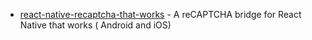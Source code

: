 - [react-native-recaptcha-that-works](https://github.com/douglasjunior/react-native-recaptcha-that-works) - A reCAPTCHA bridge for React Native that works ( Android and iOS)

